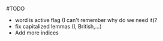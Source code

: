 #TODO

 - word is active flag (I can't remember why do we need it)?
 - fix capitalized lemmas (I, British,...)
 - Add more indices